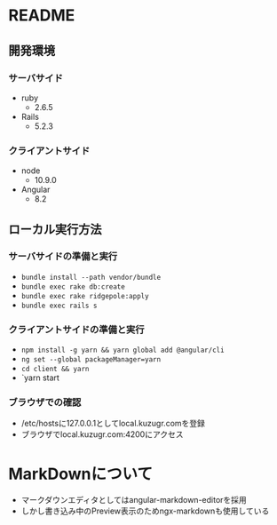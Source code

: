 # README

## 開発環境

### サーバサイド
* ruby
  * 2.6.5
* Rails
  * 5.2.3

### クライアントサイド
* node
  * 10.9.0
* Angular
  * 8.2

## ローカル実行方法
### サーバサイドの準備と実行
* `bundle install --path vendor/bundle`
* `bundle exec rake db:create`
* `bundle exec rake ridgepole:apply`
* `bundle exec rails s`

### クライアントサイドの準備と実行
* `npm install -g yarn && yarn global add @angular/cli`
* `ng set --global packageManager=yarn`
* `cd client && yarn`
* `yarn start

### ブラウザでの確認
* /etc/hostsに127.0.0.1としてlocal.kuzugr.comを登録
* ブラウザでlocal.kuzugr.com:4200にアクセス


# MarkDownについて
- マークダウンエディタとしてはangular-markdown-editorを採用
- しかし書き込み中のPreview表示のためngx-markdownも使用している